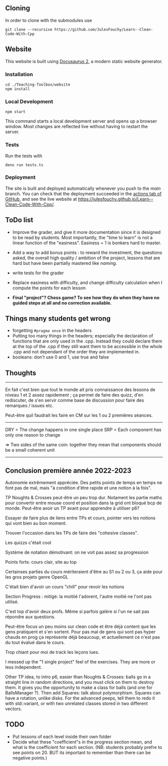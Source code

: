 ## Cloning

In order to clone with the submodules use
```console
git clone --recursive https://github.com/JulesFouchy/Learn--Clean-Code-With-Cpp
```

## Website

This website is built using [Docusaurus 2](https://docusaurus.io/), a modern static website generator.

### Installation

```console
cd ./Teaching-Toolbox/website
npm install
```

### Local Development

```console
npm start
```

This command starts a local development server and opens up a browser window. Most changes are reflected live without having to restart the server.

### Tests

Run the tests with

```console
deno run tests.ts
```

### Deployment

The site is built and deployed automatically whenever you push to the *main* branch.
You can check that the deployment succeeded in the [actions tab of GitHub](https://github.com/JulesFouchy/Learn--Clean-Code-With-Cpp/actions), and see the live website at https://julesfouchy.github.io/Learn--Clean-Code-With-Cpp/.

## ToDo list

- Improve the grader, and give it more documentation since it is designed to be read by students. Most importantly, the "time to learn" is not a linear function of the "easiness". Easiness = 1 is bonkers hard to master.

- Add a way to add bonus points : to reward the investment, the questions asked, the overall high quality / ambition of the project, lessons that are hard but have been partially mastered like *naming*.

- write tests for the grader
- Replace easiness with difficulty, and change difficulty calculation when I compute the points for each lesson

- **Final "project"? Chess game? To see how they do when they have no guided steps at all and no correction available.**

## Things many students get wrong

- forgetting `#pragma once` in the headers
- Putting too many things in the headers; especially the declaration of functions that are only used in the .cpp. Instead they could declare them at the top of the .cpp if they still want them to be accessible in the whole .cpp and not dependant of the order they are implemented in.
- booleans: don't use 0 and 1, use true and false

## Thoughts

---

En fait c'est bien que tout le monde ait pris connaissance des lessons de niveau 1 et 2 assez rapidement ; ça permet de faire des quizz, d'en rediscuter, de s'en servir comme base de discussion pour faire des remarques / issues etc.

Peut-être quil faudrait les faire en CM sur les 1 ou 2 premières séances.

---
DRY = The change happens in one single place
SRP = Each component has only one reason to change

=> Two sides of the same coin: together they mean that components should be a small coherent unit

---

## Conclusion première année 2022-2023

Autonomie extrêmement appréciée. Des petits points de temps en temps ne font pas de mal, mais "à condition d'être rapide et une notion à la fois".

TP Noughts & Crosses peut-être un peu trop dur. Notament les partie maths pour convertir entre mouse coord et position dans la grid ont bloqué bcp de monde. Peut-être avoir un TP avant pour apprendre à utiliser p6?

Essayer de faire plus de liens entre TPs et cours, pointer vers les notions qui vont bien au bon moment.

Trouver l'occasion dans les TPs de faire des "cohesive classes".

Les quizzs c'était cool

Système de notation démotivant: on ne voit pas assez sa progression

Points forts: cours clair, site au top

Certainses parties du cours mériteraient d'être au S1 ou 2 ou 3, ça aide pour les gros projets genre OpenGL

C'était bien d'avoir un cours "chill" pour revoir les notions

Section Progress : mitigé: la moitiié l'adorent, l'autre moitié ne l'ont pas utilisé. 

C'est top d'avoir deux profs. Même si parfois galère si l'un ne sait pas répondre aux questions.

Peut-être focus un peu moins sur clean code et être déjà content que les gens pratiquent et s'en sortent. Pour pas mal de gens qui sont pas hyper chauds en prog ça représente déjà beaucoup, et actuellement ce n'est pas du tout évalué dans le cours.

Trop chiant pour moi de track les leçons lues.

I messed up the "1 single project" feel of the exercises. They are more or less independent.


Other TP idea, to intro p6, easier than Noughts & Crosses: balls go in a straight line in random directions, and you must click on them to destroy them. It gives you the opportunity to make a class for balls (and one for BallsManager ?).
Then add Squares: talk about polymorphism. Squares can have a rotation, unlike disks. For the advanced peeps, tell them to redo it with std::variant, or with two unrelated classes stored in two different vectors.

## TODO

- Put lessons of each level inside their own folder
- Decide what these "coefficient"s in the progress section mean, and what is the coefficient for each section. (NB: students probably prefre to see points on 20. BUT its important to remember than there can be negative points.)